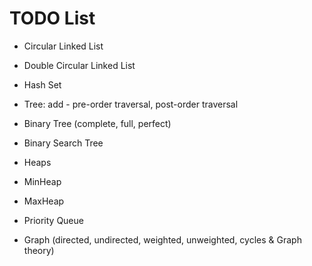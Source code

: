 # TODO List

- Circular Linked List
- Double Circular Linked List

- Hash Set

- Tree: add - pre-order traversal, post-order traversal
- Binary Tree (complete, full, perfect)
- Binary Search Tree

- Heaps
- MinHeap
- MaxHeap
- Priority Queue

- Graph (directed, undirected, weighted, unweighted, cycles & Graph theory)